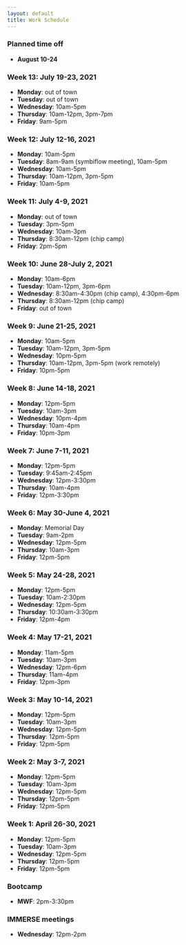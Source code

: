 ```yaml
---
layout: default
title: Work Schedule
---
```


### Planned time off
* **August 10-24**

### Week 13: July 19-23, 2021

* **Monday**: out of town
* **Tuesday**: out of town
* **Wednesday**: 10am-5pm
* **Thursday**: 10am-12pm, 3pm-7pm
* **Friday**: 9am-5pm

### Week 12: July 12-16, 2021

* **Monday**: 10am-5pm
* **Tuesday**: 8am-9am (symbiflow meeting), 10am-5pm
* **Wednesday**: 10am-5pm
* **Thursday**: 10am-12pm, 3pm-5pm
* **Friday**: 10am-5pm

### Week 11: July 4-9, 2021

* **Monday**: out of town
* **Tuesday**: 3pm-5pm
* **Wednesday**: 10am-3pm
* **Thursday**: 8:30am-12pm (chip camp)
* **Friday**: 2pm-5pm

### Week 10: June 28-July 2, 2021

* **Monday**: 10am-6pm
* **Tuesday**: 10am-12pm, 3pm-6pm
* **Wednesday**: 8:30am-4:30pm (chip camp), 4:30pm-6pm
* **Thursday**: 8:30am-12pm (chip camp)
* **Friday**: out of town

### Week 9: June 21-25, 2021

* **Monday**: 10am-5pm
* **Tuesday**: 10am-12pm, 3pm-5pm
* **Wednesday**: 10pm-5pm
* **Thursday**: 10am-12pm, 3pm-5pm (work remotely)
* **Friday**: 10pm-5pm

### Week 8: June 14-18, 2021

* **Monday**: 12pm-5pm
* **Tuesday**: 10am-3pm
* **Wednesday**: 10pm-4pm
* **Thursday**: 10am-4pm
* **Friday**: 10pm-3pm

### Week 7: June 7-11, 2021

* **Monday**: 12pm-5pm
* **Tuesday**: 9:45am-2:45pm
* **Wednesday**: 12pm-3:30pm
* **Thursday**: 10am-4pm
* **Friday**: 12pm-3:30pm

### Week 6: May 30-June 4, 2021

* **Monday**: Memorial Day
* **Tuesday**: 9am-2pm
* **Wednesday**: 12pm-5pm
* **Thursday**: 10am-3pm
* **Friday**: 12pm-5pm

### Week 5: May 24-28, 2021

* **Monday**: 12pm-5pm
* **Tuesday**: 10am-2:30pm
* **Wednesday**: 12pm-5pm
* **Thursday**: 10:30am-3:30pm
* **Friday**: 12pm-4pm

### Week 4: May 17-21, 2021

* **Monday**: 11am-5pm
* **Tuesday**: 10am-3pm
* **Wednesday**: 12pm-6pm
* **Thursday**: 11am-4pm
* **Friday**: 12pm-3pm

### Week 3: May 10-14, 2021

* **Monday**: 12pm-5pm
* **Tuesday**: 10am-3pm
* **Wednesday**: 12pm-5pm
* **Thursday**: 12pm-5pm
* **Friday**: 12pm-5pm

### Week 2: May 3-7, 2021

* **Monday**: 12pm-5pm
* **Tuesday**: 10am-3pm
* **Wednesday**: 12pm-5pm
* **Thursday**: 12pm-5pm
* **Friday**: 12pm-5pm

### Week 1: April 26-30, 2021

* **Monday**: 12pm-5pm
* **Tuesday**: 10am-3pm
* **Wednesday**: 12pm-5pm
* **Thursday**: 12pm-5pm
* **Friday**: 12pm-5pm

### Bootcamp
* **MWF**: 2pm-3:30pm

### IMMERSE meetings
* **Wednesday**: 12pm-2pm

